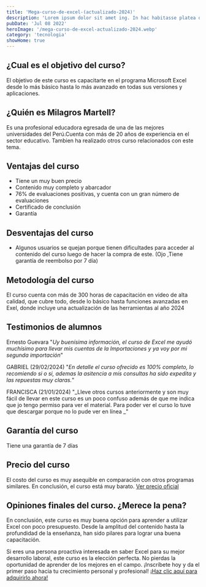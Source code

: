 ```yaml
---
title: 'Mega-curso-de-excel-(actualizado-2024)'
description: 'Lorem ipsum dolor sit amet ing. In hac habitasse platea dictumst vestibulum. Sagittis purus sit amet volutpat. Netus et mblandit massa. Cursus vitae congue mauris rhoncus. Accumsa tique et egestas quis ipsum suspendisse ultrices. Eget lorem dolor sed viverra ipsum. Vel turpis'
pubDate: 'Jul 08 2022'
heroImage: '/mega-curso-de-excel-actualizado-2024.webp'
category: 'tecnologia'
showHome: true
---
```

## ¿Cual es el objetivo del curso?

El objetivo de este curso es capacitarte en el programa Microsoft Excel desde lo más básico hasta lo más avanzado en todas sus versiones y aplicaciones.

## ¿Quién es Milagros Martell?

Es una profesional educadora egresada de una de las mejores universidades del Perú.Cuenta con más de 20 años de experiencia en el sector educativo. Tambien ha realizado otros curso relacionados con este tema.

## Ventajas del curso

* Tiene un muy buen precio
* Contenido muy completo y abarcador
* 76% de evaluaciones positivas, y cuenta con un gran número de evaluaciones
* Certificado de conclusión
* Garantía
  
## Desventajas del curso

* Algunos usuarios se quejan porque tienen dificultades para acceder al contenido del curso luego de hacer la compra de este. (Ojo ,Tiene garantía de reembolso por 7 día)

## Metodología del curso

El curso cuenta con más de 300 horas de capacitación en video de alta calidad, que cubre todo, desde lo básico hasta funciones avanzadas en Exel, donde incluye una actualización de las herramientas al año 2024

## Testimonios de alumnos

Ernesto Guevara "_Uy buenísima información, el curso de Excel me ayudó muchísimo para llevar mis cuentas de la Importaciones y ya voy por mi segunda importación_"

GABRIEL (29/02/2024) "_En detalle el curso ofrecido es 100% completo, lo recomiendo si o si, ademas la asitencia a mis consultas ha sido expedita y las repuestas muy claras._"

FRANCISCA (21/01/2024) "_Lleve otros cursos anteriormente y son muy fácil de llevar en este curso es un poco confuso además de que me indica que jo tengo permiso para ver el material. Para poder ver el curso lo tuve que descargar porque no lo pude ver en línea _"

## Garantía del curso

Tiene una garantía de 7 días

## Precio del curso

El costo del curso es muy asequible en comparación con otros programas similares. En conclusión, el curso está muy barato. [Ver precio oficial](https://go.hotmart.com/H92552878G?dp=1)

## Opiniones finales del curso. ¿Merece la pena?

En conclusión, este curso es muy buena opción para aprender a utilizar Excel con poco presupuesto. Desde la amplitud del contenido hasta la profundidad de la enseñanza, han sido pilares para lograr una buena capacitación.

Si eres una persona proactiva interesada en saber Excel para su mejor desarrollo laboral, este curso es la elección perfecta. No pierdas la oportunidad de aprender de los mejores en el campo. ¡Inscríbete hoy y da el primer paso hacia tu crecimiento personal y profesional! [¡Haz clic aquí para adquirirlo ahora!](https://go.hotmart.com/H92552878G?ap=18cc)
